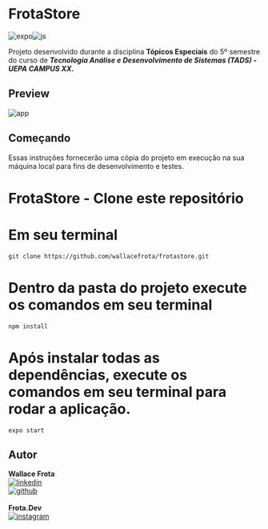 # FrotaStore
![expo](https://img.shields.io/badge/Expo-^40.0.0-000000?style=for-the-badge)![js](https://img.shields.io/badge/JavaScript-F7DF1E?style=for-the-badge&logo=javascript&logoColor=black)

Projeto desenvolvido durante a disciplina **Tópicos Especiais** do 5º semestre do curso de ***Tecnologia Análise e Desenvolvimento de Sistemas (TADS) - UEPA CAMPUS XX.***

## Preview
![app](http://i.giphy.com/media/xg3wKWAY7wVcJtSPmW/giphy.gif)

## Começando
Essas instruções fornecerão uma cópia do projeto em execução na sua máquina local para fins de desenvolvimento e testes.


# FrotaStore - Clone este repositório
# Em seu terminal
```
git clone https://github.com/wallacefrota/frotastore.git
```
# Dentro da pasta do projeto execute os comandos em seu terminal
```
npm install
```
# Após instalar todas as dependências, execute os comandos em seu terminal para rodar a aplicação.
```
expo start
```

## Autor
**Wallace Frota**
\
[![linkedin](https://img.shields.io/badge/LinkedIn-0077B5?style=for-the-badge&logo=linkedin&logoColor=white)](https://www.linkedin.com/in/wallacefrota/)
\
[![github](https://img.shields.io/badge/GitHub-100000?style=for-the-badge&logo=github&logoColor=white)](https://github.com/WallaceFrota)
\
\
**Frota.Dev**
\
[![instagram](https://img.shields.io/badge/Instagram-E4405F?style=for-the-badge&logo=instagram&logoColor=white)](https://www.instagram.com/frota.dev/)
